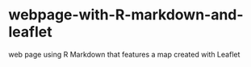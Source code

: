 # webpage-with-R-markdown-and-leaflet
web page using R Markdown that features a map created with Leaflet
